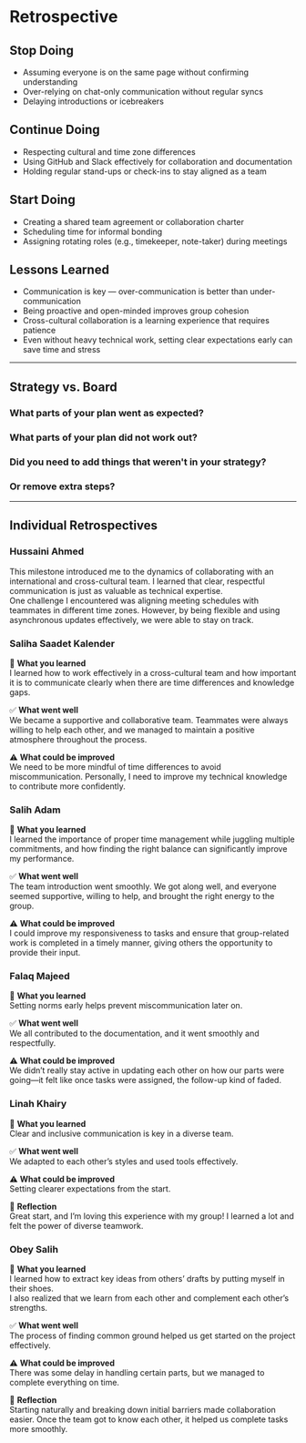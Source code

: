<!-- This template is for inspiration. Feel free to change it however you like! -->

# Retrospective

## Stop Doing

- Assuming everyone is on the same page without confirming understanding  
- Over-relying on chat-only communication without regular syncs  
- Delaying introductions or icebreakers  

## Continue Doing

- Respecting cultural and time zone differences  
- Using GitHub and Slack effectively for collaboration and documentation  
- Holding regular stand-ups or check-ins to stay aligned as a team  

## Start Doing

- Creating a shared team agreement or collaboration charter  
- Scheduling time for informal bonding  
- Assigning rotating roles (e.g., timekeeper, note-taker) during meetings  

## Lessons Learned

- Communication is key — over-communication is better than under-communication  
- Being proactive and open-minded improves group cohesion  
- Cross-cultural collaboration is a learning experience that requires patience  
- Even without heavy technical work, setting clear expectations early can save
time and stress  

---

## Strategy vs. Board

### What parts of your plan went as expected?  

### What parts of your plan did not work out?  

### Did you need to add things that weren't in your strategy?  

### Or remove extra steps?  

---

## Individual Retrospectives

### Hussaini Ahmed

This milestone introduced me to the dynamics of collaborating with an
international and cross-cultural team. I learned that clear, respectful
communication is just as valuable as technical expertise.  
One challenge I encountered was aligning meeting schedules with teammates in
different time zones. However, by being flexible and using asynchronous updates
effectively, we were able to stay on track.

### Saliha Saadet Kalender

🧠 **What you learned**  
I learned how to work effectively in a cross-cultural team and how important it
is to communicate clearly when there are time differences and knowledge gaps.  

✅ **What went well**  
We became a supportive and collaborative team. Teammates were always willing to
help each other, and we managed to maintain a positive atmosphere throughout the
process.  

⚠️ **What could be improved**  
We need to be more mindful of time differences to avoid miscommunication.
Personally, I need to improve my technical knowledge to contribute more confidently.

### Salih Adam

🧠 **What you learned**  
I learned the importance of proper time management while juggling multiple
commitments, and how finding the right balance can significantly improve my
performance.  

✅ **What went well**  
The team introduction went smoothly. We got along well, and everyone seemed
supportive, willing to help, and brought the right energy to the group.  

⚠️ **What could be improved**  
I could improve my responsiveness to tasks and ensure that group-related work is
completed in a timely manner, giving others the opportunity to provide their input.

### Falaq Majeed

🧠 **What you learned**  
Setting norms early helps prevent miscommunication later on.  

✅ **What went well**  
We all contributed to the documentation, and it went smoothly and respectfully.

⚠️ **What could be improved**  
We didn’t really stay active in updating each other on how our parts were
going—it felt like once tasks were assigned, the follow-up kind of faded.

### Linah Khairy

🧠 **What you learned**  
Clear and inclusive communication is key in a diverse team.  

✅ **What went well**  
We adapted to each other’s styles and used tools effectively.  

⚠️ **What could be improved**  
Setting clearer expectations from the start.  

💭 **Reflection**  
Great start, and I’m loving this experience with my group! I learned a lot and
felt the power of diverse teamwork.

### Obey Salih

🧠 **What you learned**  
I learned how to extract key ideas from others’ drafts by putting myself in their
shoes.  
I also realized that we learn from each other and complement each other’s
strengths.  

✅ **What went well**  
The process of finding common ground helped us get started on the project effectively.

⚠️ **What could be improved**  
There was some delay in handling certain parts, but we managed to complete
everything on time.

💭 **Reflection**  
Starting naturally and breaking down initial barriers made collaboration easier.
Once the team got to know each other, it helped us complete tasks more smoothly.

<!-- Reflect on your contributions, challenges, and progress in this milestone -->

